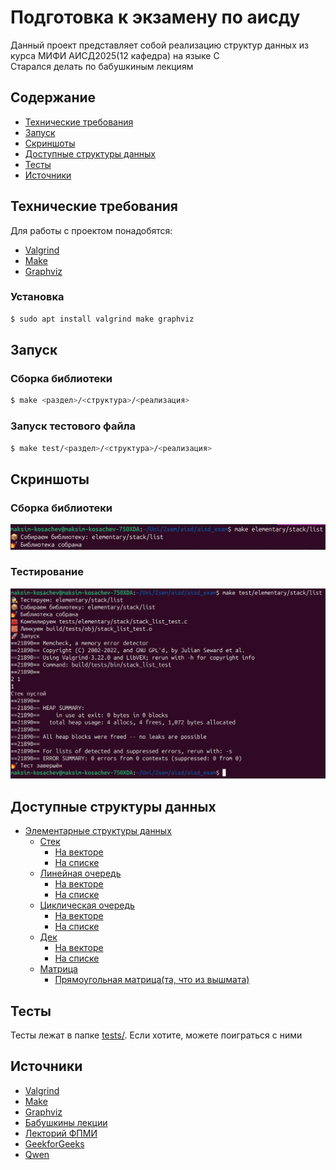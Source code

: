 # Подготовка к экзамену по аисду
Данный проект представляет собой реализацию структур данных из курса МИФИ АИСД2025(12 кафедра) на языке C \
Старался делать по бабушкиным лекциям


## Содержание
- [Технические требования](#технические-требования)
- [Запуск](#запуск)
- [Скриншоты](#скриншоты)
- [Доступные структуры данных](#доступные-структуры-данных)
- [Тесты](#тесты)
- [Источники](#источники)


## Технические требования
Для работы с проектом понадобятся:
- [Valgrind](https://valgrind.org/)
- [Make](https://www.gnu.org/software/make/)
- [Graphviz](https://graphviz.org/) 

### Установка
```bash
$ sudo apt install valgrind make graphviz
```

## Запуск
### Сборка библиотеки
```bash
$ make <раздел>/<структура>/<реализация>
```

### Запуск тестового файла
```bash
$ make test/<раздел>/<структура>/<реализация>
```

## Скриншоты
### Сборка библиотеки
![Build](pics/build.png)

### Тестирование
![Test](pics/test.png)


## Доступные структуры данных
- [Элементарные структуры данных](src/elementary/)
    - [Стек](src/elementary/stack/)
        - [На векторе](src/elementary/stack/vector/)
        - [На списке](src/elementary/stack/list/)
    - [Линейная очередь](src/elementary/linear_queue/)
        - [На векторе](src/elementary/linear_queue/vector/)
        - [На списке](src/elementary/linear_queue/list/)
    - [Циклическая очередь](src/elementary/circular_queue/)
        - [На векторе](src/elementary/circular_queue/vector/)
        - [На списке](src/elementary/circular_queue/list/)
    - [Дек](src/elementary/deque/)
        - [На векторе](src/elementary/deque/vector/)
        - [На списке](src/elementary/deque/list/)
    - [Матрица](src/elementary/matrix/)
        - [Прямоугольная матрица(та, что из вышмата)](src/elementary/matrix/rectangular/)

## Тесты
Тесты лежат в папке [tests/](tests/). Если хотите, можете поиграться с ними


## Источники
- [Valgrind](https://valgrind.org/)
- [Make](https://www.gnu.org/software/make/)
- [Graphviz](https://graphviz.org/) 
- [Бабушкины лекции](https://drive.google.com/drive/folders/13QkPclgH0022mntpWTGR9Y0c86SckLhv?usp=sharing)
- [Лекторий ФПМИ](https://youtube.com/playlist?list=PL4_hYwCyhAvZ9ObmpO7n9eyg-FS5H3TQ6&si=UBqdt_hgFjCZetHT)
- [GeekforGeeks](https://www.geeksforgeeks.org/dsa-tutorial-learn-data-structures-and-algorithms/)
- [Qwen](https://chat.qwen.ai)